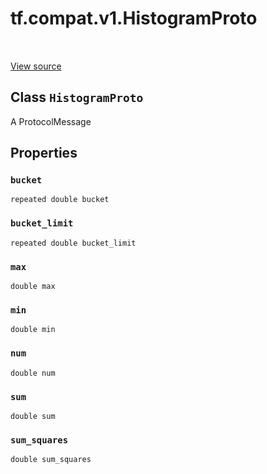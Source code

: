 <div itemscope itemtype="http://developers.google.com/ReferenceObject">
<meta itemprop="name" content="tf.compat.v1.HistogramProto" />
<meta itemprop="path" content="Stable" />
<meta itemprop="property" content="bucket"/>
<meta itemprop="property" content="bucket_limit"/>
<meta itemprop="property" content="max"/>
<meta itemprop="property" content="min"/>
<meta itemprop="property" content="num"/>
<meta itemprop="property" content="sum"/>
<meta itemprop="property" content="sum_squares"/>
</div>

# tf.compat.v1.HistogramProto

<!-- Insert buttons and diff -->

<table class="tfo-notebook-buttons tfo-api" align="left">
</table>

<a target="_blank" href="/code/stable/tensorflow/core/framework/summary.proto">View source</a>



## Class `HistogramProto`

A ProtocolMessage



<!-- Placeholder for "Used in" -->


## Properties

<h3 id="bucket"><code>bucket</code></h3>

`repeated double bucket`


<h3 id="bucket_limit"><code>bucket_limit</code></h3>

`repeated double bucket_limit`


<h3 id="max"><code>max</code></h3>

`double max`


<h3 id="min"><code>min</code></h3>

`double min`


<h3 id="num"><code>num</code></h3>

`double num`


<h3 id="sum"><code>sum</code></h3>

`double sum`


<h3 id="sum_squares"><code>sum_squares</code></h3>

`double sum_squares`







